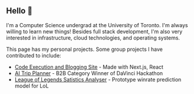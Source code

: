 ## Hello 🤝

I'm a Computer Science undergrad at the University of Toronto. I'm always willing to learn new things! Besides full stack development, I'm also very interested in infrastructure, cloud technologies, and operating systems.

This page has my personal projects. Some group projects I have contributed to include:

- [Code Execution and Blogging Site](https://github.com/teddio496/CodeGrounds) - Made with Next.js, React
- [AI Trip Planner](https://github.com/teddio496/WelcoMate) - B2B Category Winner of DaVinci Hackathon
- [League of Legends Satistics Analyser](https://github.com/no-ff/no.ff) - Prototype winrate prediction model for LoL
